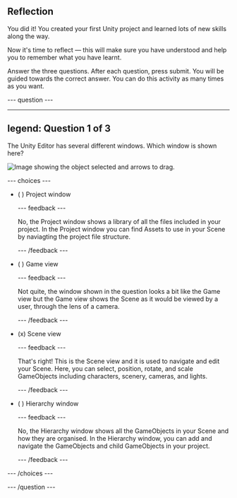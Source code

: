 ## Reflection

You did it! You created your first Unity project and learned lots of new skills along the way.

Now it's time to reflect — this will make sure you have understood and help you to remember what you have learnt.

Answer the three questions. After each question, press submit. You will be guided towards the correct answer. You can do this activity as many times as you want.

--- question ---

---
legend: Question 1 of 3
---

The Unity Editor has several different windows. Which window is shown here?

![Image showing the object selected and arrows to drag.](images/object-move-view.png)


--- choices ---

- ( ) Project window

  --- feedback ---

  No, the Project window shows a library of all the files included in your project. In the Project window you can find Assets to use in your Scene by naviagting the project file structure.

  --- /feedback ---

- ( ) Game view

  --- feedback ---

  Not quite, the window shown in the question looks a bit like the Game view but the Game view shows the Scene as it would be viewed by a user, through the lens of a camera.

  --- /feedback ---

- (x) Scene view

  --- feedback ---

  That's right! This is the Scene view and it is used to navigate and edit your Scene. Here, you can select, position, rotate, and scale GameObjects including characters, scenery, cameras, and lights.

  --- /feedback ---

- ( ) Hierarchy window

  --- feedback ---

  No, the Hierarchy window shows all the GameObjects in your Scene and how they are organised. In the Hierarchy window, you can add and navigate the GameObjects and child GameObjects in your project.

  --- /feedback ---

--- /choices ---

--- /question ---
